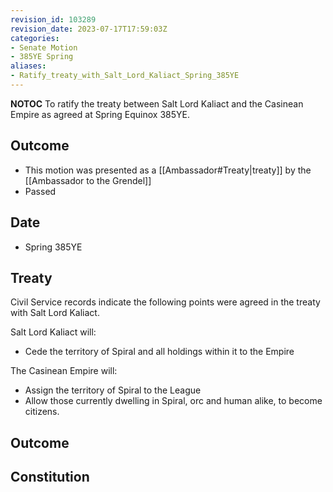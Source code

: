 ```yaml
---
revision_id: 103289
revision_date: 2023-07-17T17:59:03Z
categories:
- Senate Motion
- 385YE Spring
aliases:
- Ratify_treaty_with_Salt_Lord_Kaliact_Spring_385YE
---
```



__NOTOC__
To ratify the treaty between Salt Lord Kaliact and the Casinean Empire as agreed at Spring Equinox 385YE.

## Outcome
* This motion was presented as a [[Ambassador#Treaty|treaty]] by the [[Ambassador to the Grendel]]
* Passed
## Date
* Spring 385YE
## Treaty
Civil Service records indicate the following points were agreed in the treaty with Salt Lord Kaliact.

Salt Lord Kaliact will:
* Cede the territory of Spiral and all holdings within it to the Empire

The Casinean Empire will:
* Assign the territory of Spiral to the League
* Allow those currently dwelling in Spiral, orc and human alike, to become citizens.

## Outcome

## Constitution